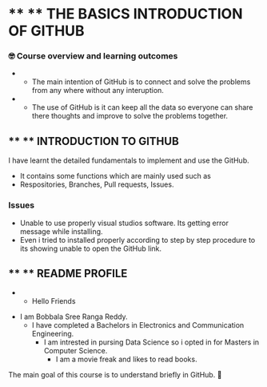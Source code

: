 # ** ** THE BASICS INTRODUCTION OF GITHUB

### 🤓 Course overview and learning outcomes 

* * The main intention of GitHub is to connect and solve the problems from any where without any interuption.
* * The use of GitHub is it can keep all the data so everyone can share there thoughts and improve to solve the problems together.

## ** ** INTRODUCTION TO GITHUB

I have learnt the detailed fundamentals to implement and use the GitHub.

 - It contains some functions which are mainly used such as
 - Respositories, Branches, Pull requests, Issues.

### Issues

 - Unable to use properly visual studios software. Its getting error message while installing.
 - Even i tried to installed properly according to step by step procedure to its showing unable to open the GitHub link.
 
## ** ** README PROFILE

* * Hello Friends
 - I am Bobbala Sree Ranga Reddy.
   - I have completed a Bachelors in Electronics and Communication Engineering.
     - I am intrested in pursing Data Science so i opted in for Masters in Computer Science.
       - I am a movie freak and likes to read books.

The main goal of this course is to understand briefly in GitHub. 🚀
